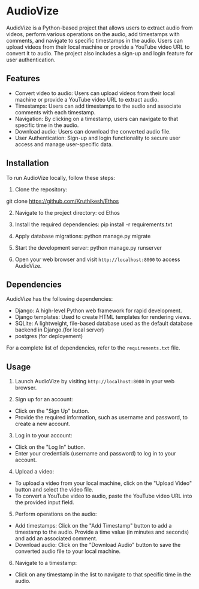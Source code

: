 # AudioVize

AudioVize is a Python-based project that allows users to extract audio from videos, perform various operations on the audio, add timestamps with comments, and navigate to specific timestamps in the audio. Users can upload videos from their local machine or provide a YouTube video URL to convert it to audio. The project also includes a sign-up and login feature for user authentication.

## Features

- Convert video to audio: Users can upload videos from their local machine or provide a YouTube video URL to extract audio.
- Timestamps: Users can add timestamps to the audio and associate comments with each timestamp.
- Navigation: By clicking on a timestamp, users can navigate to that specific time in the audio.
- Download audio: Users can download the converted audio file.
- User Authentication: Sign-up and login functionality to secure user access and manage user-specific data.

## Installation

To run AudioVize locally, follow these steps:

1. Clone the repository:

git clone https://github.com/Kruthikesh/Ethos

2. Navigate to the project directory:
cd Ethos

3. Install the required dependencies:
pip install -r requirements.txt

4. Apply database migrations:
python manage.py migrate

5. Start the development server:
python manage.py runserver



6. Open your web browser and visit `http://localhost:8000` to access AudioVize.

## Dependencies

AudioVize has the following dependencies:

- Django: A high-level Python web framework for rapid development.
- Django templates: Used to create HTML templates for rendering views.
- SQLite: A lightweight, file-based database used as the default database backend in Django.(for local server)
- postgres (for deployement)

For a complete list of dependencies, refer to the `requirements.txt` file.

## Usage

1. Launch AudioVize by visiting `http://localhost:8000` in your web browser.

2. Sign up for an account:
- Click on the "Sign Up" button.
- Provide the required information, such as username and password, to create a new account.

3. Log in to your account:
- Click on the "Log In" button.
- Enter your credentials (username and password) to log in to your account.

4. Upload a video:
- To upload a video from your local machine, click on the "Upload Video" button and select the video file.
- To convert a YouTube video to audio, paste the YouTube video URL into the provided input field.

5. Perform operations on the audio:
- Add timestamps: Click on the "Add Timestamp" button to add a timestamp to the audio. Provide a time value (in minutes and seconds) and add an associated comment.
- Download audio: Click on the "Download Audio" button to save the converted audio file to your local machine.

6. Navigate to a timestamp:
- Click on any timestamp in the list to navigate to that specific time in the audio.






